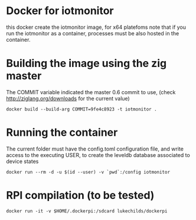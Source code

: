 # Docker for iotmonitor

this docker create the iotmonitor image, for x64 platefoms
note that if you run the iotmonitor as a container, processes must be also hosted in the container.

# Building the image using the zig master

The COMMIT variable indicated the master 0.6 commit to use, (check http://ziglang.org/downloads for the current value)

	docker build --build-arg COMMIT=9fe4c8923 -t iotmonitor .

# Running the container

The current folder must have the config.toml configuration file, and write access to the executing USER, to create the leveldb database associated to device states

	docker run --rm -d -u $(id --user) -v `pwd`:/config iotmonitor


# RPI compilation (to be tested)


	docker run -it -v $HOME/.dockerpi:/sdcard lukechilds/dockerpi


